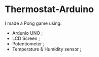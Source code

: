 # Thermostat-Arduino

I made a Pong game using:
  * Ardunio UNO ;
  * LCD Screen ;
  * Potentiometer ;
  * Temperature & Humidity sensor ;
